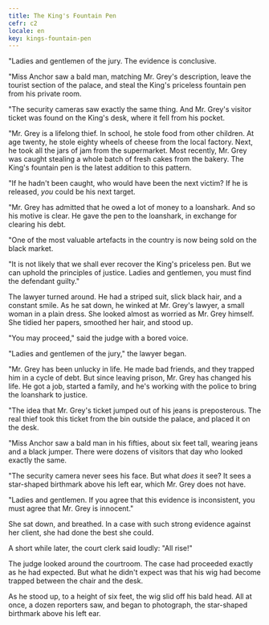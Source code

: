 ```yaml
---
title: The King's Fountain Pen
cefr: c2
locale: en
key: kings-fountain-pen
---
```


"Ladies and gentlemen of the jury. The evidence is conclusive.

"Miss Anchor saw a bald man, matching Mr. Grey's description, leave the tourist section of the palace, and steal the King's priceless fountain pen from his private room.

"The security cameras saw exactly the same thing. And Mr. Grey's visitor ticket was found on the King's desk, where it fell from his pocket.

"Mr. Grey is a lifelong thief. In school, he stole food from other children. At age twenty, he stole eighty wheels of cheese from the local factory. Next, he took all the jars of jam from the supermarket. Most recently, Mr. Grey was caught stealing a whole batch of fresh cakes from the bakery. The King's fountain pen is the latest addition to this pattern.

"If he hadn't been caught, who would have been the next victim? If he is released, *you* could be his next target.

"Mr. Grey has admitted that he owed a lot of money to a loanshark. And so his motive is clear. He gave the pen to the loanshark, in exchange for clearing his debt.

"One of the most valuable artefacts in the country is now being sold on the black market.

"It is not likely that we shall ever recover the King's priceless pen. But we can uphold the principles of justice. Ladies and gentlemen, you must find the defendant guilty."

The lawyer turned around. He had a striped suit, slick black hair, and a constant smile. As he sat down, he winked at Mr. Grey's lawyer, a small woman in a plain dress. She looked almost as worried as Mr. Grey himself. She tidied her papers, smoothed her hair, and stood up.

"You may proceed," said the judge with a bored voice.

"Ladies and gentlemen of the jury," the lawyer began.

"Mr. Grey has been unlucky in life. He made bad friends, and they trapped him in a cycle of debt. But since leaving prison, Mr. Grey has changed his life. He got a job, started a family, and he's working with the police to bring the loanshark to justice.

"The idea that Mr. Grey's ticket jumped out of his jeans is preposterous. The real thief took this ticket from the bin outside the palace, and placed it on the desk.

"Miss Anchor saw a bald man in his fifties, about six feet tall, wearing jeans and a black jumper. There were dozens of visitors that day who looked exactly the same.

"The security camera never sees his face. But what *does* it see? It sees a star-shaped birthmark above his left ear, which Mr. Grey does not have.

"Ladies and gentlemen. If you agree that this evidence is inconsistent, you must agree that Mr. Grey is innocent."

She sat down, and breathed. In a case with such strong evidence against her client, she had done the best she could.

A short while later, the court clerk said loudly: "All rise!"

The judge looked around the courtroom. The case had proceeded exactly as he had expected. But what he didn't expect was that his wig had become trapped between the chair and the desk.

As he stood up, to a height of six feet, the wig slid off his bald head. All at once, a dozen reporters saw, and began to photograph, the star-shaped birthmark above his left ear.